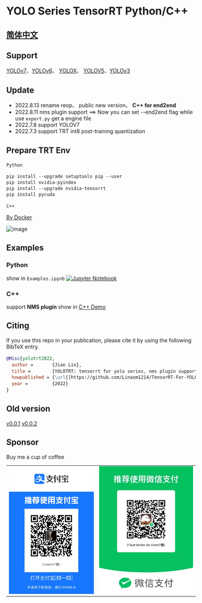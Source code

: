 # YOLO Series TensorRT Python/C++ 
## [简体中文](README_CN.md)

## Support
[YOLOv7](https://github.com/WongKinYiu/yolov7)、[YOLOv6](https://github.com/meituan/YOLOv6)、 [YOLOX](https://github.com/Megvii-BaseDetection/YOLOX)、 [YOLOV5](https://github.com/ultralytics/yolov5)、[YOLOv3](https://github.com/ultralytics/yolov3)

## Update 
- 2022.8.13 rename reop、 public new version、 **C++ for end2end**
- 2022.8.11 nms plugin support ==> Now you can set --end2end flag while use `export.py` get a engine file  
- 2022.7.8 support YOLOV7 
- 2022.7.3 support TRT int8  post-training quantization 

##  Prepare TRT Env 
`Python`
```
pip install --upgrade setuptools pip --user
pip install nvidia-pyindex
pip install --upgrade nvidia-tensorrt
pip install pycuda
```
`C++`

[By Docker](https://github.com/NVIDIA/TensorRT/blob/main/docker/ubuntu-20.04.Dockerfile)

![image](https://user-images.githubusercontent.com/60921095/203555073-91606059-f3b6-49c2-b821-c3fa4c14ac42.png)

## Examples

### Python

show in `Examples.ipynb` <a href="https://github.com/Linaom1214/TensorRT-For-YOLO-Series/blob/main/Examples.ipynb"><img src="https://colab.research.google.com/assets/colab-badge.svg" alt="Jupyter Notebook"></a>


### C++ 

support **NMS plugin**
show in [C++ Demo](cpp/README.MD)


## Citing 

If you use this repo in your publication, please cite it by using the following BibTeX entry.

```bibtex
@Misc{yolotrt2022,
  author =       {Jian Lin},
  title =        {YOLOTRT: tensorrt for yolo series, nms plugin support},
  howpublished = {\url{[https://github.com/Linaom1214/TensorRT-For-YOLO-Series]}},
  year =         {2022}
}
```

## Old version
[v0.0.1](https://github.com/Linaom1214/TensorRT-For-YOLO-Series/releases/tag/v0.0.1)
[v0.0.2](https://github.com/Linaom1214/TensorRT-For-YOLO-Series/releases/tag/v0.0.2)

## Sponsor

Buy me a cup of coffee


<table><tr>
<td><img src=src/alipay.jpg border=0></td>
<td><img src=src/wechatpay.jpg border=0></td>
</tr></table>

